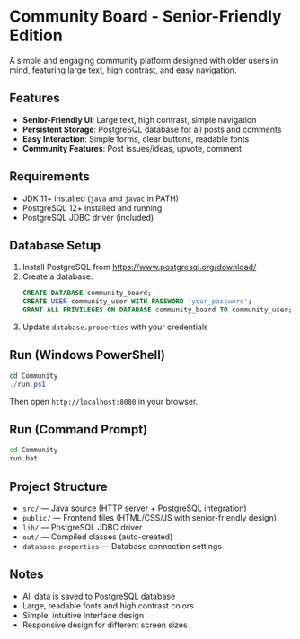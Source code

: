 # Community Board - Senior-Friendly Edition

A simple and engaging community platform designed with older users in mind, featuring large text, high contrast, and easy navigation.

## Features

- **Senior-Friendly UI**: Large text, high contrast, simple navigation
- **Persistent Storage**: PostgreSQL database for all posts and comments
- **Easy Interaction**: Simple forms, clear buttons, readable fonts
- **Community Features**: Post issues/ideas, upvote, comment

## Requirements

- JDK 11+ installed (`java` and `javac` in PATH)
- PostgreSQL 12+ installed and running
- PostgreSQL JDBC driver (included)

## Database Setup

1. Install PostgreSQL from https://www.postgresql.org/download/
2. Create a database:
   ```sql
   CREATE DATABASE community_board;
   CREATE USER community_user WITH PASSWORD 'your_password';
   GRANT ALL PRIVILEGES ON DATABASE community_board TO community_user;
   ```
3. Update `database.properties` with your credentials

## Run (Windows PowerShell)

```powershell
cd Community
./run.ps1
```

Then open `http://localhost:8080` in your browser.

## Run (Command Prompt)

```bat
cd Community
run.bat
```

## Project Structure

- `src/` — Java source (HTTP server + PostgreSQL integration)
- `public/` — Frontend files (HTML/CSS/JS with senior-friendly design)
- `lib/` — PostgreSQL JDBC driver
- `out/` — Compiled classes (auto-created)
- `database.properties` — Database connection settings

## Notes

- All data is saved to PostgreSQL database
- Large, readable fonts and high contrast colors
- Simple, intuitive interface design
- Responsive design for different screen sizes
